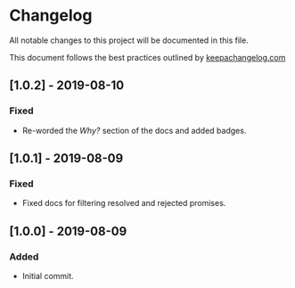 # Changelog
All notable changes to this project will be documented in this file.

This document follows the best practices outlined by [keepachangelog.com](https://keepachangelog.com/en/1.0.0/)

## [1.0.2] - 2019-08-10
### Fixed
- Re-worded the *Why?* section of the docs and added badges.

## [1.0.1] - 2019-08-09
### Fixed
- Fixed docs for filtering resolved and rejected promises.

## [1.0.0] - 2019-08-09
### Added
- Initial commit.